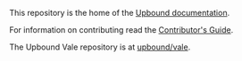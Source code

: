 This repository is the home of the [Upbound documentation](http://docs.upbound.io). 

For information on contributing read the [Contributor's Guide](http://docs.upbound.io/contributing).

The Upbound Vale repository is at [upbound/vale](http://github.com/upbound/vale).
